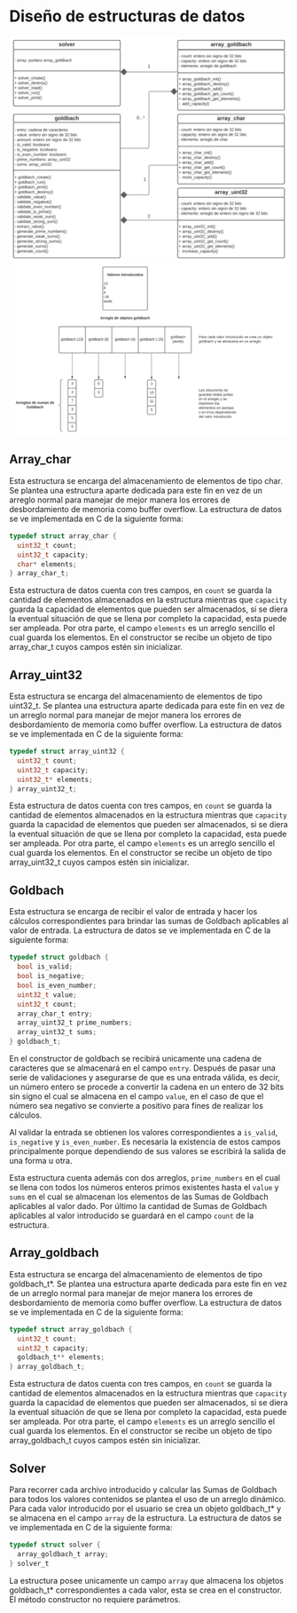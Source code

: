 # **Diseño de estructuras de datos**

![Diagrama UML](goldbach_structures.svg "Diagrama UML")
![Diagrama explicativo](explanatory_diagram.svg "Diagrama explicativo")

## Array_char

Esta estructura se encarga del almacenamiento de elementos de tipo char. Se plantea una estructura aparte dedicada para este fin en vez de un arreglo normal para manejar de mejor manera los errores de desbordamiento de memoria como buffer overflow. La estructura de datos se ve implementada en C de la siguiente forma:

```C
typedef struct array_char {
  uint32_t count;
  uint32_t capacity;
  char* elements;
} array_char_t;
```

Esta estructura de datos cuenta con tres campos, en ```count``` se guarda la cantidad de elementos almacenados en la estructura mientras que ```capacity``` guarda la capacidad de elementos que pueden ser almacenados, si se diera la eventual situación de que se llena por completo la capacidad, esta puede ser ampleada. Por otra parte, el campo ```elements``` es un arreglo sencillo el cual guarda los elementos. En el constructor se recibe un objeto de tipo array_char_t cuyos campos estén sin inicializar.

## Array_uint32

Esta estructura se encarga del almacenamiento de elementos de tipo uint32_t. Se plantea una estructura aparte dedicada para este fin en vez de un arreglo normal para manejar de mejor manera los errores de desbordamiento de memoria como buffer overflow. La estructura de datos se ve implementada en C de la siguiente forma:

```C
typedef struct array_uint32 {
  uint32_t count;
  uint32_t capacity;
  uint32_t* elements;
} array_uint32_t;
```

Esta estructura de datos cuenta con tres campos, en ```count``` se guarda la cantidad de elementos almacenados en la estructura mientras que ```capacity``` guarda la capacidad de elementos que pueden ser almacenados, si se diera la eventual situación de que se llena por completo la capacidad, esta puede ser ampleada. Por otra parte, el campo ```elements``` es un arreglo sencillo el cual guarda los elementos. En el constructor se recibe un objeto de tipo array_uint32_t cuyos campos estén sin inicializar.

## Goldbach

Esta estructura se encarga de recibir el valor de entrada y hacer los cálculos correspondientes para brindar las sumas de Goldbach aplicables al valor de entrada. La estructura de datos se ve implementada en C de la siguiente forma:

```C
typedef struct goldbach {
  bool is_valid;
  bool is_negative;
  bool is_even_number;
  uint32_t value;
  uint32_t count;
  array_char_t entry;
  array_uint32_t prime_numbers;
  array_uint32_t sums;
} goldbach_t;
```

En el constructor de goldbach se recibirá unicamente una cadena de caracteres que se almacenará en el campo ```entry```. Después de pasar una serie de validaciones y asegurarse de que es una entrada válida, es decir, un número entero se procede a convertir la cadena en un entero de 32 bits sin signo el cual se almacena en el campo ```value```, en el caso de que el número sea negativo se convierte a positivo para fines de realizar los cálculos.

Al validar la entrada se obtienen los valores correspondientes a ```is_valid```, ```is_negative``` y ```is_even_number```. Es necesaria la existencia de estos campos principalmente porque dependiendo de sus valores se escribirá la salida de una forma u otra.

Esta estructura cuenta además con dos arreglos, ```prime_numbers``` en el cual se llena con todos los números enteros primos existentes hasta el ```value``` y ```sums``` en el cual se almacenan los elementos de las Sumas de Goldbach aplicables al valor dado. Por último la cantidad de Sumas de Goldbach aplicables al valor introducido se guardará en el campo ```count``` de la estructura.

## Array_goldbach

Esta estructura se encarga del almacenamiento de elementos de tipo goldbach_t*. Se plantea una estructura aparte dedicada para este fin en vez de un arreglo normal para manejar de mejor manera los errores de desbordamiento de memoria como buffer overflow. La estructura de datos se ve implementada en C de la siguiente forma:

```C
typedef struct array_goldbach {
  uint32_t count;
  uint32_t capacity;
  goldbach_t** elements;
} array_goldbach_t;
```

Esta estructura de datos cuenta con tres campos, en ```count``` se guarda la cantidad de elementos almacenados en la estructura mientras que ```capacity``` guarda la capacidad de elementos que pueden ser almacenados, si se diera la eventual situación de que se llena por completo la capacidad, esta puede ser ampleada. Por otra parte, el campo ```elements``` es un arreglo sencillo el cual guarda los elementos. En el constructor se recibe un objeto de tipo array_goldbach_t cuyos campos estén sin inicializar.

## Solver

Para recorrer cada archivo introducido y calcular las Sumas de Goldbach para todos los valores contenidos se plantea el uso de un arreglo dinámico. Para cada valor introducido por el usuario se crea un objeto goldbach_t* y se almacena en el campo ```array``` de la estructura. La estructura de datos se ve implementada en C de la siguiente forma:

```C
typedef struct solver {
  array_goldbach_t array;
} solver_t
```

La estructura posee unicamente un campo ```array``` que almacena los objetos goldbach_t* correspondientes a cada valor, esta se crea en el constructor. El método constructor no requiere parámetros.
